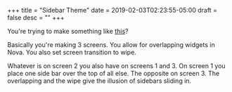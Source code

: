 +++
title = "Sidebar Theme"
date = 2019-02-03T02:23:55-05:00
draft = false
desc = ""
+++

You're trying to make something like [this](https://u.teknik.io/lFKBEp.webm)?

Basically you're making 3 screens. You allow for overlapping widgets in Nova. You also set screen transition to wipe.

Whatever is on screen 2 you also have on screens 1 and 3. On screen 1 you place one side bar over the top of all else. The opposite on screen 3. The overlapping and the wipe give the illusion of sidebars sliding in.
